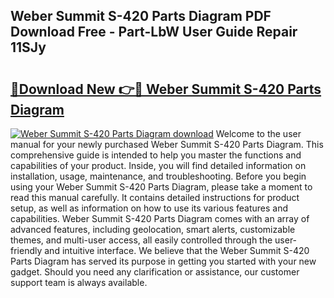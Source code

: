 ## Weber Summit S-420 Parts Diagram PDF Download Free - Part-LbW User Guide Repair 11SJy

# <h2><a href="http://dfmvfu.blite.top/?on=Weber+Summit+S-420+Parts+Diagram">🔗Download New 👉🔴 Weber Summit S-420 Parts Diagram</a></h2>

[![Weber Summit S-420 Parts Diagram download](https://i.imgur.com/lujVjoI.png)](http://dfmvfu.blite.top/?on=Weber+Summit+S-420+Parts+Diagram)
Welcome to the user manual for your newly purchased Weber Summit S-420 Parts Diagram. This comprehensive guide is intended to help you master the functions and capabilities of your product. Inside, you will find detailed information on installation, usage, maintenance, and troubleshooting. Before you begin using your Weber Summit S-420 Parts Diagram, please take a moment to read this manual carefully. It contains detailed instructions for product setup, as well as information on how to use its various features and capabilities. Weber Summit S-420 Parts Diagram comes with an array of advanced features, including geolocation, smart alerts, customizable themes, and multi-user access, all easily controlled through the user-friendly and intuitive interface. We believe that the Weber Summit S-420 Parts Diagram has served its purpose in getting you started with your new gadget. Should you need any clarification or assistance, our customer support team is always available.
